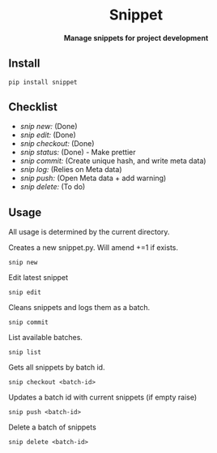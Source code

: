 <h1 align="center">
    Snippet
</h1>

<h4 align="center">
    Manage snippets for project development
</h4>

## Install

```
pip install snippet
```

## Checklist

- *snip new:* (Done)
- *snip edit:* (Done)
- *snip checkout:* (Done)
- *snip status:* (Done) - Make prettier
- *snip commit:* (Create unique hash, and write meta data)
- *snip log:* (Relies on Meta data)
- *snip push:* (Open Meta data + add warning)
- *snip delete:* (To do)

## Usage

All usage is determined by the current directory.

Creates a new snippet.py. Will amend +=1 if exists.

```
snip new
```

Edit latest snippet

```
snip edit
```

Cleans snippets and logs them as a batch.

```
snip commit
```

List available batches.

```
snip list
```

Gets all snippets by batch id.

```
snip checkout <batch-id>
```

Updates a batch id with current snippets (if empty raise)

```
snip push <batch-id>
```

Delete a batch of snippets

```
snip delete <batch-id>
```
